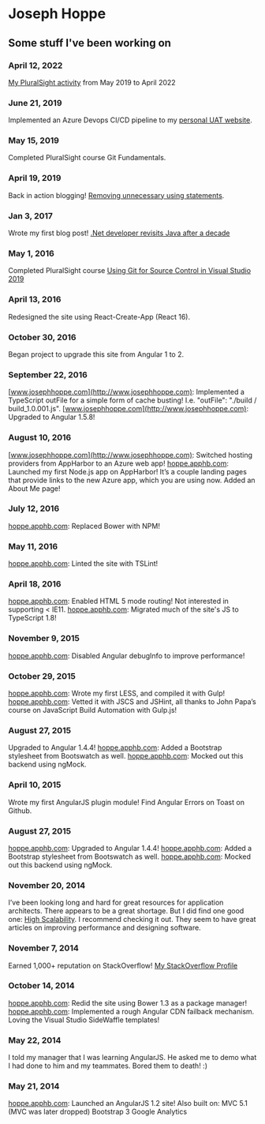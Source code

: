 # Joseph Hoppe

## Some stuff I've been working on

### April 12, 2022
[My PluralSight activity](https://github.com/joehoppe/joehoppe.github.io/blob/main/PluralSight%20profile%202022.pdf) from May 2019 to April 2022

### June 21, 2019
 Implemented an Azure Devops CI/CD pipeline to my [personal UAT website](http://hoppeuat.azurewebsites.net).

### May 15, 2019
Completed PluralSight course Git Fundamentals.

### April 19, 2019
Back in action blogging! [Removing unnecessary using statements](https://medium.com/@JosephHoppe/removing-unnecessary-using-statements-from-a-large-solution-is-a-quick-and-easy-way-to-improve-the-cb672702f0e6). 

### Jan 3, 2017
Wrote my first blog post! [.Net developer revisits Java after a decade](https://medium.com/@JosephHoppe/net-developer-revisits-java-after-a-decade-592e79547d34)

### May 1, 2016
Completed PluralSight course [Using Git for Source Control in Visual Studio 2019](https://app.pluralsight.com/library/courses/using-git-source-control-visual-studio/table-of-contents) 

### April 13, 2016
Redesigned the site using React-Create-App (React 16).

### October 30, 2016
Began project to upgrade this site from Angular 1 to 2.

### September 22, 2016
[www.josephhoppe.com](http://www.josephhoppe.com): Implemented a TypeScript outFile for a simple form of cache busting! I.e. "outFile": "./build / build_1.0.001.js".
[www.josephhoppe.com](http://www.josephhoppe.com): Upgraded to Angular 1.5.8!

### August 10, 2016
[www.josephhoppe.com](http://www.josephhoppe.com): Switched hosting providers from AppHarbor to an Azure web app!
[hoppe.apphb.com](https://hoppe.apphb.com): Launched my first Node.js app on AppHarbor! It’s a couple landing pages that provide links to the new Azure app, which you are using now.
Added an About Me page!

### July 12, 2016
[hoppe.apphb.com](https://hoppe.apphb.com): Replaced Bower with NPM!

### May 11, 2016
[hoppe.apphb.com](https://hoppe.apphb.com): Linted the site with TSLint!

### April 18, 2016
[hoppe.apphb.com](https://hoppe.apphb.com): Enabled HTML 5 mode routing! Not interested in supporting < IE11.
[hoppe.apphb.com](https://hoppe.apphb.com): Migrated much of the site's JS to TypeScript 1.8!

### November 9, 2015
[hoppe.apphb.com](https://hoppe.apphb.com): Disabled Angular debugInfo to improve performance!

### October 29, 2015
[hoppe.apphb.com](https://hoppe.apphb.com): Wrote my first LESS, and compiled it with Gulp!
[hoppe.apphb.com](https://hoppe.apphb.com): Vetted it with JSCS and JSHint, all thanks to John Papa’s course on JavaScript Build Automation with Gulp.js!

### August 27, 2015
Upgraded to Angular 1.4.4!
[hoppe.apphb.com](https://hoppe.apphb.com): Added a Bootstrap stylesheet from Bootswatch as well.
[hoppe.apphb.com](https://hoppe.apphb.com): Mocked out this backend using ngMock.

### April 10, 2015
Wrote my first AngularJS plugin module! Find Angular Errors on Toast on Github.

### August 27, 2015
[hoppe.apphb.com](https://hoppe.apphb.com): Upgraded to Angular 1.4.4!
[hoppe.apphb.com](https://hoppe.apphb.com): Added a Bootstrap stylesheet from Bootswatch as well.
[hoppe.apphb.com](https://hoppe.apphb.com): Mocked out this backend using ngMock.

### November 20, 2014
I’ve been looking long and hard for great resources for application architects. There appears to be a great shortage. But I did find one good one: [High Scalability](http://highscalability.com). I recommend checking it out. They seem to have great articles on improving performance and designing software.

### November 7, 2014
Earned 1,000+ reputation on StackOverflow! [My StackOverflow Profile](https://stackoverflow.com/users/846844/hoppe)

### October 14, 2014
[hoppe.apphb.com](https://hoppe.apphb.com): Redid the site using Bower 1.3 as a package manager!
[hoppe.apphb.com](https://hoppe.apphb.com): Implemented a rough Angular CDN failback mechanism.
Loving the Visual Studio SideWaffle templates!

### May 22, 2014
I told my manager that I was learning AngularJS. He asked me to demo what I had done to him and my teammates. Bored them to death! :)

### May 21, 2014
[hoppe.apphb.com](https://hoppe.apphb.com): Launched an AngularJS 1.2 site! Also built on:
MVC 5.1 (MVC was later dropped)
Bootstrap 3
Google Analytics
